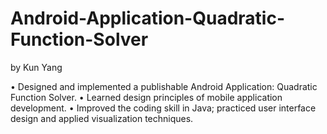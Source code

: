 # Android-Application-Quadratic-Function-Solver
by Kun Yang

•	Designed and implemented a publishable Android Application: Quadratic Function Solver.
•	Learned design principles of mobile application development.
•	Improved the coding skill in Java; practiced user interface design and applied visualization techniques.
